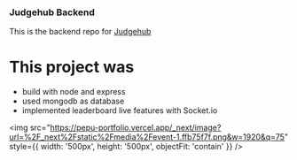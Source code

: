 ### Judgehub Backend

This is the backend repo for <a href="https://github.com/saipepu/JudgeHub">Judgehub</a>

# This project was
- build with node and express
- used mongodb as database
- implemented leaderboard live features with Socket.io

<img src="https://pepu-portfolio.vercel.app/_next/image?url=%2F_next%2Fstatic%2Fmedia%2Fevent-1.ffb75f7f.png&w=1920&q=75" style={{ width: '500px', height: '500px', objectFit: 'contain' }} />
